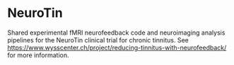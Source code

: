# NeuroTin
Shared experimental fMRI neurofeedback code and neuroimaging analysis pipelines for the NeuroTin clinical trial for chronic tinnitus.
See https://www.wysscenter.ch/project/reducing-tinnitus-with-neurofeedback/ for more information.
